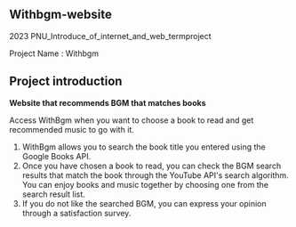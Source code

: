## Withbgm-website
2023 PNU_Introduce_of_internet_and_web_termproject

Project Name : Withbgm

## Project introduction
<b>Website that recommends BGM that matches books</b>

Access WithBgm when you want to choose a book to read and get recommended music to go with it.

1. WithBgm allows you to search the book title you entered using the Google Books API.
2. Once you have chosen a book to read, you can check the BGM search results that match the book through the YouTube API's search algorithm. You can enjoy books and music together by choosing one from the search result list.
3. If you do not like the searched BGM, you can express your opinion through a satisfaction survey.
   




